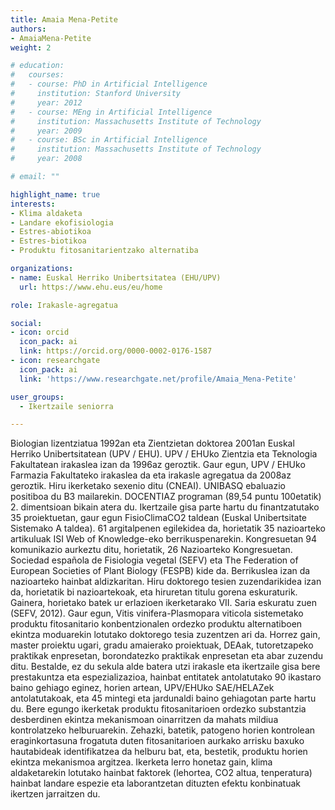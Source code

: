 ```yaml
---
title: Amaia Mena-Petite
authors:
- AmaiaMena-Petite
weight: 2

# education:
#   courses:
#   - course: PhD in Artificial Intelligence
#     institution: Stanford University
#     year: 2012
#   - course: MEng in Artificial Intelligence
#     institution: Massachusetts Institute of Technology
#     year: 2009
#   - course: BSc in Artificial Intelligence
#     institution: Massachusetts Institute of Technology
#     year: 2008

# email: ""

highlight_name: true
interests:
- Klima aldaketa
- Landare ekofisiologia
- Estres-abiotikoa
- Estres-biotikoa
- Produktu fitosanitarientzako alternatiba

organizations:
- name: Euskal Herriko Unibertsitatea (EHU/UPV)
  url: https://www.ehu.eus/eu/home

role: Irakasle-agregatua

social:
- icon: orcid
  icon_pack: ai
  link: https://orcid.org/0000-0002-0176-1587
- icon: researchgate
  icon_pack: ai
  link: 'https://www.researchgate.net/profile/Amaia_Mena-Petite'

user_groups: 
  - Ikertzaile seniorra

---
```


Biologian lizentziatua 1992an eta Zientzietan doktorea 2001an Euskal Herriko Unibertsitatean (UPV / EHU). UPV / EHUko Zientzia eta Teknologia Fakultatean irakaslea izan da 1996az geroztik. Gaur egun, UPV / EHUko Farmazia Fakultateko irakaslea da eta irakasle agregatua da 2008az geroztik. Hiru ikerketako sexenio ditu (CNEAI). UNIBASQ ebaluazio positiboa du B3 mailarekin. DOCENTIAZ programan (89,54 puntu 100etatik) 2. dimentsioan bikain atera du. Ikertzaile gisa parte hartu du finantzatutako 35 proiektuetan, gaur egun FisioClimaCO2 taldean (Euskal Unibertsitate Sistemako A taldea). 61 argitalpenen egilekidea da, horietatik 35 nazioarteko artikuluak ISI Web of Knowledge-eko berrikuspenarekin. Kongresuetan 94 komunikazio aurkeztu ditu, horietatik, 26 Nazioarteko Kongresuetan. Sociedad española de Fisiologia vegetal (SEFV) eta The Federation of European Societies of Plant Biology (FESPB) kide da. Berrikuslea izan da nazioarteko hainbat aldizkaritan. Hiru doktorego tesien zuzendarikidea izan da, horietatik bi nazioartekoak, eta hiruretan titulu gorena eskuraturik. Gainera, horietako batek ur erlazioen ikerketarako VII. Saria eskuratu zuen (SEFV, 2012). Gaur egun, Vitis vinifera-Plasmopara viticola sistemetako produktu fitosanitario konbentzionalen ordezko produktu alternatiboen ekintza moduarekin lotutako doktorego tesia zuzentzen ari da. Horrez gain, master proiektu ugari, gradu amaierako proiektuak, DEAak, tutoretzapeko praktikak enpresetan, borondatezko praktikak enpresetan eta abar zuzendu ditu. Bestalde, ez du sekula alde batera utzi irakasle eta ikertzaile gisa bere prestakuntza eta espezializazioa, hainbat entitatek antolatutako 90 ikastaro baino gehiago eginez, horien artean, UPV/EHUko SAE/HELAZek antolatutakoak, eta 45 mintegi eta jardunaldi baino gehiagotan parte hartu du. Bere egungo ikerketak produktu fitosanitarioen ordezko substantzia desberdinen ekintza mekanismoan oinarritzen da mahats mildiua kontrolatzeko helburuarekin. Zehazki, batetik, patogeno horien kontrolean eraginkortasuna frogatuta duten fitosanitarioen aurkako arrisku baxuko hautabideak identifikatzea da helburu bat, eta, bestetik, produktu horien ekintza mekanismoa argitzea. Ikerketa lerro honetaz gain, klima aldaketarekin lotutako hainbat faktorek (lehortea, CO2 altua, tenperatura) hainbat landare espezie eta laborantzetan dituzten efektu konbinatuak ikertzen jarraitzen du.
